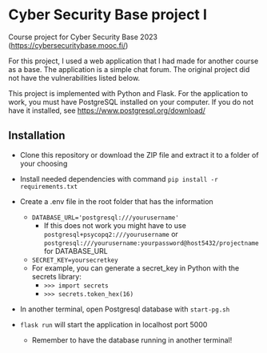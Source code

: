 # Cyber Security Base project I
Course project for Cyber Security Base 2023 (https://cybersecuritybase.mooc.fi/)

For this project, I used a web application that I had made for another course as a base. The application is a simple chat forum. The original project did not have the vulnerabilities listed below. 

This project is implemented with Python and Flask. For the application to work, you must have PostgreSQL installed on your computer. If you do not have it installed, see https://www.postgresql.org/download/

## Installation
- Clone this repository or download the ZIP file and extract it to a folder of your choosing
- Install needed dependencies with command ```pip install -r requirements.txt```
- Create a .env file in the root folder that has the information
  - ```DATABASE_URL='postgresql:///yourusername'```
    - If this does not work you might have to use ```postgresql+psycopq2:///yourusername``` or ```postgresql:///yourusername:yourpassword@host5432/projectname``` for DATABASE_URL
  - ```SECRET_KEY=yoursecretkey```
  - For example, you can generate a secret_key in Python with the secrets library:
    - ```>>> import secrets```
    - ```>>> secrets.token_hex(16)```
   
- In another terminal, open Postgresql database with ```start-pg.sh```
- ```flask run``` will start the application in localhost port 5000
   - Remember to have the database running in another terminal!
